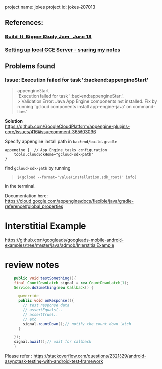 project name: jokes
project id: jokes-207013


## References:

### [Build-It-Bigger Study Jam- June 18](https://docs.google.com/document/d/1UjODbCCybeUCrmN0gl6-HebPbOfgOpRYRh67gbNVrUI/edit)

### [Setting up local GCE Server - sharing my notes](https://discussions.udacity.com/t/setting-up-local-gce-server-sharing-my-notes/641123)  

## Problems found
### Issue: Execution failed for task ':backend:appengineStart'
>appengineStart  
'Execution failed for task ':backend:appengineStart'.  
\> Validation Error: Java App Engine components not installed. Fix by running 'gcloud components install app-engine-java' on command-line.'

**Solution**  
https://github.com/GoogleCloudPlatform/appengine-plugins-core/issues/416#issuecomment-365603096

Specify appengine install path in `backend/build.gradle`
```
appengine {  // App Engine tasks configuration
	tools.cloudSdkHome="gcloud-sdk-path"
}
```
find `gcloud-sdk-path` by running  
>`$(gcloud --format='value(installation.sdk_root)' info)`  

in the terminal.

Documentation here: https://cloud.google.com/appengine/docs/flexible/java/gradle-reference#global_properties

# Interstitial Example

https://github.com/googleads/googleads-mobile-android-examples/tree/master/java/admob/InterstitialExample

# review notes

``` java 
	public void testSomething(){
	final CountDownLatch signal = new CountDownLatch(1);
	Service.doSomething(new Callback() {

	  @Override
	  public void onResponse(){
	    // test response data
	    // assertEquals(..
	    // assertTrue(..
	    // etc
	    signal.countDown();// notify the count down latch
	  }

	});
	signal.await();// wait for callback
	}
```

Please refer : https://stackoverflow.com/questions/2321829/android-asynctask-testing-with-android-test-framework
